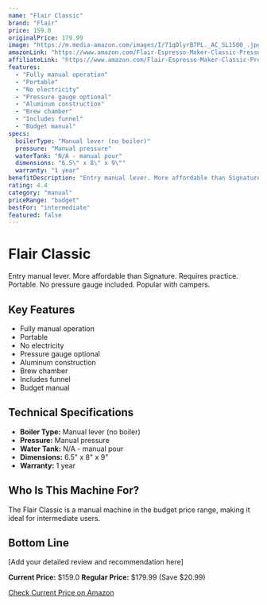 ```yaml
---
name: "Flair Classic"
brand: "Flair"
price: 159.0
originalPrice: 179.99
image: "https://m.media-amazon.com/images/I/71qDlyrB7PL._AC_SL1500_.jpg"
amazonLink: "https://www.amazon.com/Flair-Espresso-Maker-Classic-Pressure/dp/B07VW5L3DL?tag=homeespressohub-20"
affiliateLink: "https://www.amazon.com/Flair-Espresso-Maker-Classic-Pressure/dp/B07VW5L3DL?tag=homeespressohub-20"
features:
  - "Fully manual operation"
  - "Portable"
  - "No electricity"
  - "Pressure gauge optional"
  - "Aluminum construction"
  - "Brew chamber"
  - "Includes funnel"
  - "Budget manual"
specs:
  boilerType: "Manual lever (no boiler)"
  pressure: "Manual pressure"
  waterTank: "N/A - manual pour"
  dimensions: "6.5\" x 8\" x 9\""
  warranty: "1 year"
benefitDescription: "Entry manual lever. More affordable than Signature. Requires practice. Portable. No pressure gauge included. Popular with campers."
rating: 4.4
category: "manual"
priceRange: "budget"
bestFor: "intermediate"
featured: false
---
```


# Flair Classic

Entry manual lever. More affordable than Signature. Requires practice. Portable. No pressure gauge included. Popular with campers.

## Key Features

- Fully manual operation
- Portable
- No electricity
- Pressure gauge optional
- Aluminum construction
- Brew chamber
- Includes funnel
- Budget manual

## Technical Specifications

- **Boiler Type:** Manual lever (no boiler)
- **Pressure:** Manual pressure
- **Water Tank:** N/A - manual pour
- **Dimensions:** 6.5" x 8" x 9"
- **Warranty:** 1 year

## Who Is This Machine For?

The Flair Classic is a manual machine in the budget price range, making it ideal for intermediate users.

## Bottom Line

[Add your detailed review and recommendation here]

**Current Price:** $159.0
**Regular Price:** $179.99 (Save $20.99)

[Check Current Price on Amazon](https://www.amazon.com/Flair-Espresso-Maker-Classic-Pressure/dp/B07VW5L3DL?tag=homeespressohub-20)
